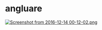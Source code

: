 # angluare

[![Screenshot from 2016-12-14 00-12-02.png](https://s24.postimg.org/gzaln7585/Screenshot_from_2016_12_14_00_12_02.png)](https://postimg.org/image/l8fbpd8hd/)
